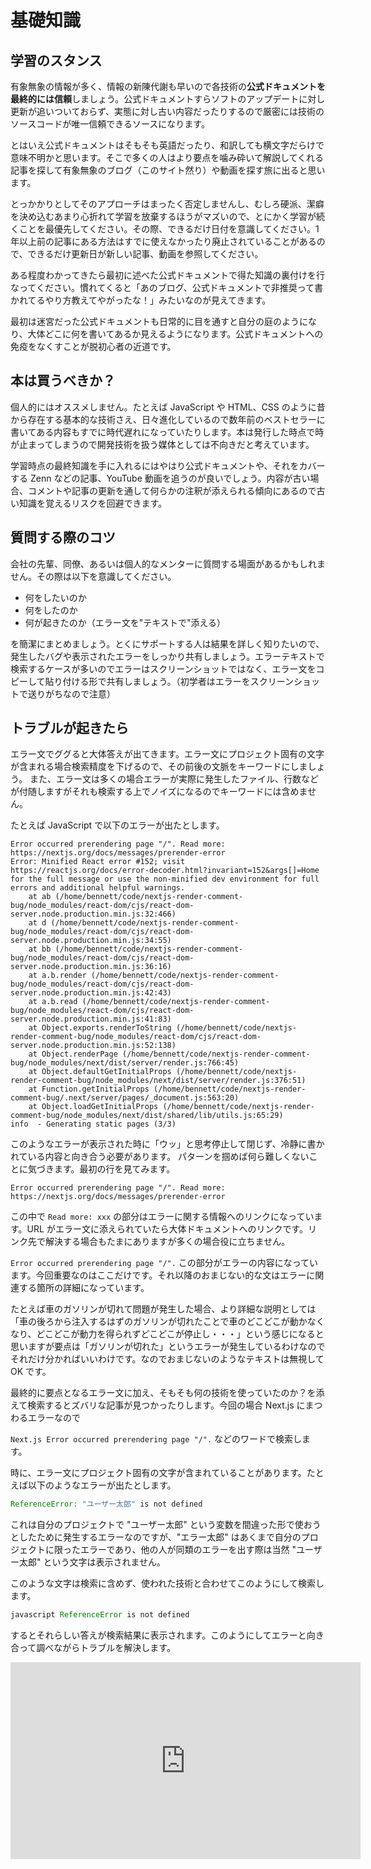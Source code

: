 # 基礎知識

## 学習のスタンス

有象無象の情報が多く、情報の新陳代謝も早いので各技術の**公式ドキュメントを最終的には信頼**しましょう。公式ドキュメントすらソフトのアップデートに対し更新が追いついておらず、実態に対し古い内容だったりするので厳密には技術のソースコードが唯一信頼できるソースになります。

とはいえ公式ドキュメントはそもそも英語だったり、和訳しても横文字だらけで意味不明かと思います。そこで多くの人はより要点を噛み砕いて解説してくれる記事を探して有象無象のブログ（このサイト然り）や動画を探す旅に出ると思います。

とっかかりとしてそのアプローチはまったく否定しませんし、むしろ硬派、潔癖を決め込むあまり心折れて学習を放棄するほうがマズいので、とにかく学習が続くことを最優先してください。その際、できるだけ日付を意識してください。1 年以上前の記事にある方法はすでに使えなかったり廃止されていることがあるので、できるだけ更新日が新しい記事、動画を参照してください。

ある程度わかってきたら最初に述べた公式ドキュメントで得た知識の裏付けを行なってください。慣れてくると「あのブログ、公式ドキュメントで非推奨って書かれてるやり方教えてやがったな！」みたいなのが見えてきます。

最初は迷宮だった公式ドキュメントも日常的に目を通すと自分の庭のようになり、大体どこに何を書いてあるか見えるようになります。公式ドキュメントへの免疫をなくすことが脱初心者の近道です。

## 本は買うべきか？

個人的にはオススメしません。たとえば JavaScript や HTML、CSS のように昔から存在する基本的な技術さえ、日々進化しているので数年前のベストセラーに書いてある内容もすでに時代遅れになっていたりします。本は発行した時点で時が止まってしまうので開発技術を扱う媒体としては不向きだと考えています。

学習時点の最終知識を手に入れるにはやはり公式ドキュメントや、それをカバーする Zenn などの記事、YouTube 動画を追うのが良いでしょう。内容が古い場合、コメントや記事の更新を通して何らかの注釈が添えられる傾向にあるので古い知識を覚えるリスクを回避できます。

## 質問する際のコツ

会社の先輩、同僚、あるいは個人的なメンターに質問する場面があるかもしれません。その際は以下を意識してください。

- 何をしたいのか
- 何をしたのか
- 何が起きたのか（エラー文を"テキストで"添える）

を簡潔にまとめましょう。とくにサポートする人は結果を詳しく知りたいので、発生したバグや表示されたエラーをしっかり共有しましょう。エラーテキストで検索するケースが多いのでエラーはスクリーンショットではなく、エラー文をコピーして貼り付ける形で共有しましょう。（初学者はエラーをスクリーンショットで送りがちなので注意）

## トラブルが起きたら

エラー文でググると大体答えが出てきます。エラー文にプロジェクト固有の文字が含まれる場合検索精度を下げるので、その前後の文脈をキーワードにしましょう。
また、エラー文は多くの場合エラーが実際に発生したファイル、行数などが付随しますがそれも検索する上でノイズになるのでキーワードには含めません。

たとえば JavaScript で以下のエラーが出たとします。

```log
Error occurred prerendering page "/". Read more: https://nextjs.org/docs/messages/prerender-error
Error: Minified React error #152; visit https://reactjs.org/docs/error-decoder.html?invariant=152&args[]=Home for the full message or use the non-minified dev environment for full errors and additional helpful warnings.
    at ab (/home/bennett/code/nextjs-render-comment-bug/node_modules/react-dom/cjs/react-dom-server.node.production.min.js:32:466)
    at d (/home/bennett/code/nextjs-render-comment-bug/node_modules/react-dom/cjs/react-dom-server.node.production.min.js:34:55)
    at bb (/home/bennett/code/nextjs-render-comment-bug/node_modules/react-dom/cjs/react-dom-server.node.production.min.js:36:16)
    at a.b.render (/home/bennett/code/nextjs-render-comment-bug/node_modules/react-dom/cjs/react-dom-server.node.production.min.js:42:43)
    at a.b.read (/home/bennett/code/nextjs-render-comment-bug/node_modules/react-dom/cjs/react-dom-server.node.production.min.js:41:83)
    at Object.exports.renderToString (/home/bennett/code/nextjs-render-comment-bug/node_modules/react-dom/cjs/react-dom-server.node.production.min.js:52:138)
    at Object.renderPage (/home/bennett/code/nextjs-render-comment-bug/node_modules/next/dist/server/render.js:766:45)
    at Object.defaultGetInitialProps (/home/bennett/code/nextjs-render-comment-bug/node_modules/next/dist/server/render.js:376:51)
    at Function.getInitialProps (/home/bennett/code/nextjs-render-comment-bug/.next/server/pages/_document.js:563:20)
    at Object.loadGetInitialProps (/home/bennett/code/nextjs-render-comment-bug/node_modules/next/dist/shared/lib/utils.js:65:29)
info  - Generating static pages (3/3)
```

このようなエラーが表示された時に「ウッ」と思考停止して閉じず、冷静に書かれている内容と向き合う必要があります。
パターンを掴めば何ら難しくないことに気づきます。最初の行を見てみます。

```log
Error occurred prerendering page "/". Read more: https://nextjs.org/docs/messages/prerender-error
```

この中で `Read more: xxx` の部分はエラーに関する情報へのリンクになっています。URL がエラー文に添えられていたら大体ドキュメントへのリンクです。リンク先で解決する場合もたまにありますが多くの場合役に立ちません。

`Error occurred prerendering page "/".` この部分がエラーの内容になっています。今回重要なのはここだけです。それ以降のおまじない的な文はエラーに関連する箇所の詳細になっています。

たとえば車のガソリンが切れて問題が発生した場合、より詳細な説明としては「車の後ろから注入するはずのガソリンが切れたことで車のどこどこが動かなくなり、どこどこが動力を得られずどこどこが停止し・・・」という感じになると思いますが要点は「ガソリンが切れた」というエラーが発生しているわけなのでそれだけ分かればいいわけです。なのでおまじないのようなテキストは無視して OK です。

最終的に要点となるエラー文に加え、そもそも何の技術を使っていたのか？を添えて検索するとズバリな記事が見つかったりします。今回の場合 Next.js にまつわるエラーなので

`Next.js Error occurred prerendering page "/".` などのワードで検索します。

時に、エラー文にプロジェクト固有の文字が含まれていることがあります。たとえば以下のようなエラーが出たとします。

```js
ReferenceError: "ユーザー太郎" is not defined
```

これは自分のプロジェクトで "ユーザー太郎" という変数を間違った形で使おうとしたために発生するエラーなのですが、"エラー太郎" はあくまで自分のプロジェクトに限ったエラーであり、他の人が同類のエラーを出す際は当然 "ユーザー太郎" という文字は表示されません。

このような文字は検索に含めず、使われた技術と合わせてこのようにして検索します。

```js
javascript ReferenceError is not defined
```

するとそれらしい答えが検索結果に表示されます。このようにしてエラーと向き合って調べながらトラブルを解決します。

<iframe width="560" height="315" src="https://www.youtube.com/embed/300fYfLSbxI" title="YouTube video player" frameborder="0" allow="accelerometer; autoplay; clipboard-write; encrypted-media; gyroscope; picture-in-picture; web-share" allowfullscreen></iframe>

